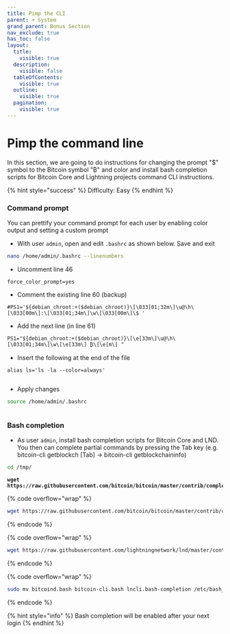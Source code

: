 ```yaml
---
title: Pimp the CLI
parent: + System
grand_parent: Bonus Section
nav_exclude: true
has_toc: false
layout:
  title:
    visible: true
  description:
    visible: false
  tableOfContents:
    visible: true
  outline:
    visible: true
  pagination:
    visible: true
---
```


# Pimp the command line

In this section, we are going to do instructions for changing the prompt "$" symbol to the Bitcoin symbol "₿" and color and install bash completion scripts for Bitcoin Core and Lightning projects command CLI instructions.

{% hint style="success" %}
Difficulty: Easy
{% endhint %}

### Command prompt

You can prettify your command prompt for each user by enabling color output and setting a custom prompt

* With user `admin`, open and edit `.bashrc` as shown below. Save and exit

```sh
nano /home/admin/.bashrc --linenumbers
```

* Uncomment line 46

```
force_color_prompt=yes
```

* Comment the existing line 60 (backup)

```
#PS1='${debian_chroot:+($debian_chroot)}\[\033[01;32m\]\u@\h\[\033[00m\]:\[\033[01;34m\]\w\[\033[00m\]\$ '
```

* Add the next line (in line 61)

```
PS1="${debian_chroot:+($debian_chroot)}\[\e[33m\]\u@\h\[\033[01;34m\]\w\[\e[33m\] ₿\[\e[m\] "
```

* Insert the following at the end of the file

```
alias ls='ls -la --color=always'
```

<figure><img src="../../.gitbook/assets/pimp-command-line.PNG" alt=""><figcaption></figcaption></figure>

* Apply changes

```sh
source /home/admin/.bashrc
```

<figure><img src="../../.gitbook/assets/pimp-command-line-2.PNG" alt=""><figcaption></figcaption></figure>

### Bash completion

* As user `admin`, install bash completion scripts for Bitcoin Core and LND. You then can complete partial commands by pressing the Tab key (e.g. bitcoin-cli getblockch \[Tab] → bitcoin-cli getblockchaininfo)

```bash
cd /tmp/
```

<pre class="language-bash" data-overflow="wrap"><code class="lang-bash"><strong>wget https://raw.githubusercontent.com/bitcoin/bitcoin/master/contrib/completions/bash/bitcoind.bash
</strong></code></pre>

{% code overflow="wrap" %}
```bash
wget https://raw.githubusercontent.com/bitcoin/bitcoin/master/contrib/completions/bash/bitcoin-cli.bash
```
{% endcode %}

{% code overflow="wrap" %}
```bash
wget https://raw.githubusercontent.com/lightningnetwork/lnd/master/contrib/lncli.bash-completion
```
{% endcode %}

{% code overflow="wrap" %}
```bash
sudo mv bitcoind.bash bitcoin-cli.bash lncli.bash-completion /etc/bash_completion.d/
```
{% endcode %}

{% hint style="info" %}
Bash completion will be enabled after your next login
{% endhint %}
